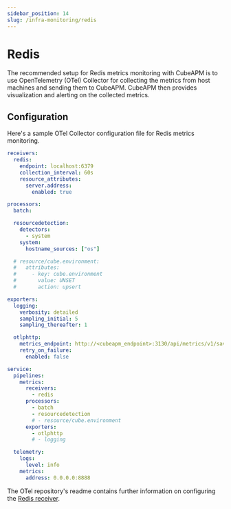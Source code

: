 ```yaml
---
sidebar_position: 14
slug: /infra-monitoring/redis
---
```


# Redis

The recommended setup for Redis metrics monitoring with CubeAPM is to use OpenTelemetry (OTel) Collector for collecting the metrics from host machines and sending them to CubeAPM. CubeAPM then provides visualization and alerting on the collected metrics.


## Configuration

Here's a sample OTel Collector configuration file for Redis metrics monitoring.

```yaml title="config.yaml"
receivers:
  redis:
    endpoint: localhost:6379
    collection_interval: 60s
    resource_attributes:
      server.address:
        enabled: true

processors:
  batch:

  resourcedetection:
    detectors:
      - system
    system:
      hostname_sources: ["os"]

  # resource/cube.environment:
  #   attributes:
  #     - key: cube.environment
  #       value: UNSET
  #       action: upsert

exporters:
  logging:
    verbosity: detailed
    sampling_initial: 5
    sampling_thereafter: 1

  otlphttp:
    metrics_endpoint: http://<cubeapm_endpoint>:3130/api/metrics/v1/save/otlp
    retry_on_failure:
      enabled: false

service:
  pipelines:
    metrics:
      receivers:
        - redis
      processors:
        - batch
        - resourcedetection
        # - resource/cube.environment
      exporters:
        - otlphttp
        # - logging

  telemetry:
    logs:
      level: info
    metrics:
      address: 0.0.0.0:8888
```

The OTel repository's readme contains further information on configuring the [Redis receiver](https://github.com/open-telemetry/opentelemetry-collector-contrib/tree/main/receiver/redisreceiver).